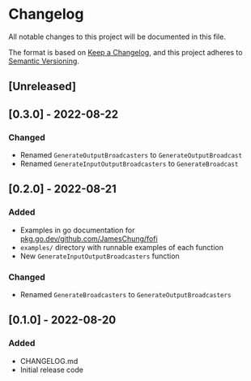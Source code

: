 # Changelog
All notable changes to this project will be documented in this file.

The format is based on [Keep a Changelog](https://keepachangelog.com/en/1.0.0/),
and this project adheres to [Semantic Versioning](https://semver.org/spec/v2.0.0.html).

## [Unreleased]

## [0.3.0] - 2022-08-22
### Changed
- Renamed `GenerateOutputBroadcasters` to `GenerateOutputBroadcast`
- Renamed `GenerateInputOutputBroadcasters` to `GenerateBroadcast`

## [0.2.0] - 2022-08-21
### Added
- Examples in go documentation for [pkg.go.dev/github.com/JamesChung/fofi](https://pkg.go.dev/github.com/JamesChung/fofi)
- `examples/` directory with runnable examples of each function
- New `GenerateInputOutputBroadcasters` function

### Changed
- Renamed `GenerateBroadcasters` to `GenerateOutputBroadcasters`

## [0.1.0] - 2022-08-20
### Added
- CHANGELOG.md
- Initial release code
